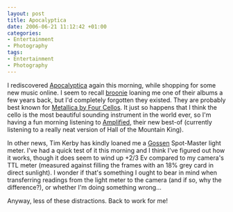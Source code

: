```yaml
---
layout: post
title: Apocalyptica
date: 2006-06-21 11:12:42 +01:00
categories:
- Entertainment
- Photography
tags:
- Entertainment
- Photography
---
```

I rediscovered [Apocalyptica](http://www.apocalyptica.com/home/) again this morning, while shopping for some new music online.  I seem to recall [broonie](http://www.sirena.org.uk/log/) loaning me one of their albums a few years back, but I'd completely forgotten they existed.  They are probably best known for [Metallica by Four Cellos](http://www.apocalyptica.com/releases/metallica.php).  It just so happens that I think the cello is the most beautiful sounding instrument in the world ever, so I'm having a fun morning listening to [Amplified](http://www.apocalyptica.com/releases/amplified.php), their new best-of (currently listening to a really neat version of Hall of the Mountain King).

In other news, Tim Kerby has kindly loaned me a [Gossen](http://www.gossen-photo.de/english/) Spot-Master light meter.  I've had a quick test of it this morning and I think I've figured out how it works, though it does seem to wind up +2/3 Ev compared to my camera's TTL meter (measured against filling the frames with an 18% grey card in direct sunlight).  I wonder if that's something I ought to bear in mind when transferring readings from the light meter to the camera (and if so, why the difference?), or whether I'm doing something wrong...

Anyway, less of these distractions.  Back to work for me!
